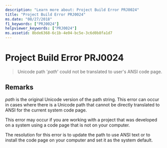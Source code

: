 ```yaml
---
description: "Learn more about: Project Build Error PRJ0024"
title: "Project Build Error PRJ0024"
ms.date: "08/27/2018"
f1_keywords: ["PRJ0024"]
helpviewer_keywords: ["PRJ0024"]
ms.assetid: 8bde6368-6c1b-4e04-bc5e-3c6d0b8fa1d7
---
```

# Project Build Error PRJ0024

> Unicode path '*path*' could not be translated to user's ANSI code page.

## Remarks

*path* is the original Unicode version of the path string. This error can occur in cases where there is a Unicode path that cannot be directly translated to ANSI for the current system code page.

This error may occur if you are working with a project that was developed on a system using a code page that is not on your computer.

The resolution for this error is to update the path to use ANSI text or to install the code page on your computer and set it as the system default.

